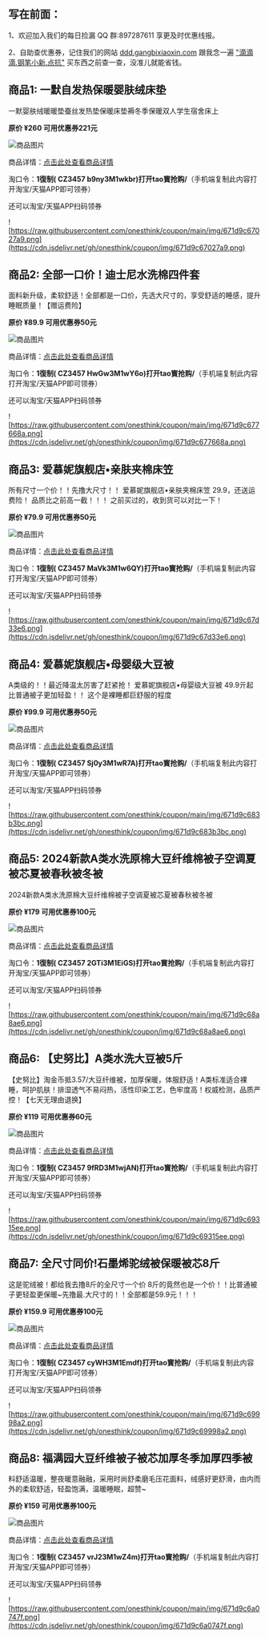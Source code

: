 ## 写在前面：

1、欢迎加入我们的每日捡漏 QQ 群:897287611 享更及时优惠线报。

2、自助查优惠券，记住我们的网站 [ddd.gangbixiaoxin.com](https://ddd.gangbixiaoxin.com) 跟我念一遍 ["滴滴滴.钢笔小新.点抗"](https://ddd.gangbixiaoxin.com) 买东西之前查一查，没准儿就能省钱。

## 商品1: 一默自发热保暖婴肤绒床垫

一默婴肤绒暖暖垫蚕丝发热垫保暖床垫褥冬季保暖双人学生宿舍床上

**原价 ¥260 可用优惠券221元**

![商品图片](https://img.alicdn.com/bao/uploaded/i1/2201186513828/O1CN01jTd00t1e9H8r46CmC_!!0-item_pic.jpg)

商品详情：[点击此处查看商品详情](https://s.click.taobao.com/t?e=m%3D2%26s%3DgPTDqUjiulZw4vFB6t2Z2ueEDrYVVa64yK8Cckff7TVRAdhuF14FMf1kMCpJvbiMMMgx22UI05bWbLW7uhxyboGvCrJWHk1%2FTyVl44vrPmd3miNKHWpinpVm%2FOAUUFw71qrpxiwMoCNxc1AtbZGVS%2BD1Njr6gqC21A4bgekJU0jNEPXytV9ALoS4zvCRUrquFdySDq37c84Q2ysA7%2FE92yrW3s8ZA9wWzOYrLGvn823JmksCZLKyCjF4R773DufcUUoFqt%2FFXC8bkJ5QxPS2Ci%2FKfJmqgrYAfWsUjZoD5RBcUxZ3PwYtDB2S9fTdvPSIDseal0NfMDXJpWvVCAyWdKJn5AyUbPoV&amp;union_lens=lensId:TAPI@1729993818@2107fb7f_0e05_192cbaac22e_279c@01)

淘口令：**1復制( CZ3457 b9ny3M1wkbr)打开tao寳抢购/**（手机端复制此内容打开淘宝/天猫APP即可领券）</p>

还可以淘宝/天猫APP扫码领券

![https://raw.githubusercontent.com/onesthink/coupon/main/img/671d9c67027a9.png](https://cdn.jsdelivr.net/gh/onesthink/coupon/img/671d9c67027a9.png)

## 商品2: 全部一口价！迪士尼水洗棉四件套

面料新升级，柔软舒适！全部都是一口价，先选大尺寸的，享受舒适的睡感，提升睡眠质量！【赠运费险】

**原价 ¥89.9 可用优惠券50元**

![商品图片](https://img.alicdn.com/i1/1820494158/O1CN01joLkYu1gaPqQhqstT_!!1820494158.jpg)

商品详情：[点击此处查看商品详情](https://s.click.taobao.com/t?e=m%3D2%26s%3DFMaqo6t%2BS6xw4vFB6t2Z2ueEDrYVVa64yK8Cckff7TVRAdhuF14FMQRFf3O10tUzJ1gyddu7kN%2FWbLW7uhxyboGvCrJWHk1%2FTyVl44vrPmd3miNKHWpinpVm%2FOAUUFw71qrpxiwMoCNxc1AtbZGVS1RxgOiWqGaPDcUmgD7omBMLZMqoQW%2BfuKGzo1lVxIiofzZzbxSS0tauaRVV0BwlTJmVfOsvnaCP%2FTCA%2BAP5RflAYgkrcjOUXbnG7mrhc4ivooajoLDw%2BUpfT7ehuFFOjv7nyHmkoZi71hjz2dNwkcTcQNpNaC92ndBH3XGjdZ7QG5CeUMT0tgq9Gf2zmUiveQ%3D%3D&amp;union_lens=lensId:TAPI@1729993820@21087005_0e14_192cbaacade_3079@01)

淘口令：**1復制( CZ3457 HwGw3M1wY6o)打开tao寳抢购/**（手机端复制此内容打开淘宝/天猫APP即可领券）</p>

还可以淘宝/天猫APP扫码领券

![https://raw.githubusercontent.com/onesthink/coupon/main/img/671d9c677668a.png](https://cdn.jsdelivr.net/gh/onesthink/coupon/img/671d9c677668a.png)

## 商品3: 爱慕妮旗舰店•亲肤夹棉床笠

所有尺寸一个价！！先撸大尺寸！！
爱慕妮旗舰店•亲肤夹棉床笠
29.9，还送运费险！
品质比之前高一截！！！
之前买过的，收到货可以对比一下！

**原价 ¥79.9 可用优惠券50元**

![商品图片](https://img.alicdn.com/i4/2218740809935/O1CN01GOvdYc2NGHus1u07K_!!2218740809935.jpg)

商品详情：[点击此处查看商品详情](https://s.click.taobao.com/t?e=m%3D2%26s%3DiHKx0c%2F%2BVPpw4vFB6t2Z2ueEDrYVVa64yK8Cckff7TVRAdhuF14FMQRFf3O10tUz8sviUM61dt3WbLW7uhxyboGvCrJWHk1%2FTyVl44vrPmd3miNKHWpinpVm%2FOAUUFw71qrpxiwMoCNxc1AtbZGVSw7nATPmh3TGA3mfiafkC2zNEPXytV9ALoS4zvCRUrqu3IwNiM44kf2XSwTzEPttOc%2FI8d460B8QzLb4MfAHthnXbKdzZe2jf5510lszESumlVKdfPDDDM9TU1UpnLcQJ9kYvQZuIwx3oGeIQL4Fi9Fh4%2F2avpDEI%2Bm1TlBnZxC8hgcbUccTft%2B228n1ngbVmA%3D%3D&amp;union_lens=lensId:TAPI@1729993822@213dbc98_0e13_192cbaad0c5_6423@01)

淘口令：**1復制( CZ3457 MaVk3M1w6QY)打开tao寳抢购/**（手机端复制此内容打开淘宝/天猫APP即可领券）</p>

还可以淘宝/天猫APP扫码领券

![https://raw.githubusercontent.com/onesthink/coupon/main/img/671d9c67d33e6.png](https://cdn.jsdelivr.net/gh/onesthink/coupon/img/671d9c67d33e6.png)

## 商品4: 爱慕妮旗舰店•母婴级大豆被

A类级的！！最近降温太厉害了赶紧抢！
爱慕妮旗舰店•母婴级大豆被
49.9亓起
比普通被子更加轻盈！！
这个是裸睡都巨舒服的程度

**原价 ¥99.9 可用优惠券50元**

![商品图片](https://img.alicdn.com/imgextra/i1/2278533591/O1CN01DhugzP1cOjH8mAi5e_!!2278533591.png)

商品详情：[点击此处查看商品详情](https://s.click.taobao.com/t?e=m%3D2%26s%3DoNTYC3a4hPJw4vFB6t2Z2ueEDrYVVa64yK8Cckff7TVRAdhuF14FMQRFf3O10tUzt4hWD5k2kjPWbLW7uhxyboGvCrJWHk1%2FTyVl44vrPmd3miNKHWpinpVm%2FOAUUFw71qrpxiwMoCNxc1AtbZGVSw7nATPmh3TGA3mfiafkC2zNEPXytV9ALoS4zvCRUrqu3IwNiM44kf3CUFb%2F4jptXs4hqK2od90RmsKBhDgRYBBnY2myTkofv0c%2BJSAz1mivrv9tIgQ5rYlTU1UpnLcQJ9kYvQZuIwx3oGeIQL4Fi9FRi4RpNtn1kMBtRzGx3p7BhgcbUccTft%2B228n1ngbVmA%3D%3D&amp;union_lens=lensId:TAPI@1729993823@213cc544_0e15_192cbaad5e4_8911@01)

淘口令：**1復制( CZ3457 Sj0y3M1wR7A)打开tao寳抢购/**（手机端复制此内容打开淘宝/天猫APP即可领券）</p>

还可以淘宝/天猫APP扫码领券

![https://raw.githubusercontent.com/onesthink/coupon/main/img/671d9c683b3bc.png](https://cdn.jsdelivr.net/gh/onesthink/coupon/img/671d9c683b3bc.png)

## 商品5: 2024新款A类水洗原棉大豆纤维棉被子空调夏被芯夏被春秋被冬被

2024新款A类水洗原棉大豆纤维棉被子空调夏被芯夏被春秋被冬被

**原价 ¥179 可用优惠券100元**

![商品图片](https://img.alicdn.com/bao/uploaded/i1/2216856682974/O1CN01vuzNsa1Xq8thmHb8a_!!2216856682974.jpg)

商品详情：[点击此处查看商品详情](https://s.click.taobao.com/t?e=m%3D2%26s%3D6ZhDbNqtqn9w4vFB6t2Z2ueEDrYVVa64XoO8tOebS%2BdRAdhuF14FMQRFf3O10tUz5x%2BIUlGKNpXWbLW7uhxyboGvCrJWHk1%2FTyVl44vrPmd3miNKHWpinpVm%2FOAUUFw71qrpxiwMoCNxc1AtbZGVS%2B0sFTlDsMWGvB3%2F1KFoFSrNEPXytV9ALoS4zvCRUrquxnXK33GYWCUHBXo10xRldqbl1H%2FYK7nE9uoF7S%2F4zFXww4lMR1BCYujy2NAuc4fOUqIm1p9E%2F7JTU1UpnLcQJ9kYvQZuIwx3oGeIQL4Fi9G%2FVpzMCEQ5yu9EOdOmKjQShgcbUccTft%2B228n1ngbVmA%3D%3D&amp;union_lens=lensId:TAPI@1729993825@216622e7_0e42_192cbaadec6_6876@01)

淘口令：**1復制( CZ3457 2GTi3M1EiGS)打开tao寳抢购/**（手机端复制此内容打开淘宝/天猫APP即可领券）</p>

还可以淘宝/天猫APP扫码领券

![https://raw.githubusercontent.com/onesthink/coupon/main/img/671d9c68a8ae6.png](https://cdn.jsdelivr.net/gh/onesthink/coupon/img/671d9c68a8ae6.png)

## 商品6: 【史努比】A类水洗大豆被5斤

【史努比】淘金币抵3.57/大豆纤维被，加厚保暖，体服舒适！A类标准适合裸睡，呵护肌肤！排湿透气不易闷热，活性印染工艺，色牢度高！权威检测，品质严控！【七天无理由退换】

**原价 ¥119 可用优惠券60元**

![商品图片](https://img.alicdn.com/i1/2213339866055/O1CN01LjwyAL1ubFAjYixl9_!!2213339866055.jpg)

商品详情：[点击此处查看商品详情](https://s.click.taobao.com/t?e=m%3D2%26s%3DHavy8AuUtClw4vFB6t2Z2ueEDrYVVa64yK8Cckff7TVRAdhuF14FMQRFf3O10tUzlovu%2FCElQOvWbLW7uhxyboGvCrJWHk1%2FTyVl44vrPmd3miNKHWpinpVm%2FOAUUFw71qrpxiwMoCNxc1AtbZGVSyXUlmb8Fmx%2FlQ90XFZ9WVDNEPXytV9ALoS4zvCRUrquMCgWV3FKm%2FGfwpeYS5LyPho4XuZb60vbkCXtoGk0QDXtUkoF97XAUgro0FLYlGkz9n3HaPZfpGAbkJ5QxPS2Ci%2FKfJmqgrYAfWsUjZoD5RBnnUiYGtxC8e9Jfk10mq5yDseal0NfMDXJpWvVCAyWdKJn5AyUbPoV&amp;union_lens=lensId:TAPI@1729993827@0bbb5137_0de2_192cbaae47b_ae68@01)

淘口令：**1復制( CZ3457 9fRD3M1wjAN)打开tao寳抢购/**（手机端复制此内容打开淘宝/天猫APP即可领券）</p>

还可以淘宝/天猫APP扫码领券

![https://raw.githubusercontent.com/onesthink/coupon/main/img/671d9c69315ee.png](https://cdn.jsdelivr.net/gh/onesthink/coupon/img/671d9c69315ee.png)

## 商品7: 全尺寸同价!石墨烯驼绒被保暖被芯8斤

这是驼绒被！都给我去撸8斤的全尺寸一个价
8斤的竟然也是一个价！！比普通被子更轻盈更保暖~先撸最.大尺寸的！！全部都是59.9元！！！

**原价 ¥159.9 可用优惠券100元**

![商品图片](https://img.alicdn.com/i4/2218781676621/O1CN01owcBwE1ymTLzidzTK_!!2218781676621.jpg)

商品详情：[点击此处查看商品详情](https://s.click.taobao.com/t?e=m%3D2%26s%3DPE9ipLOy0ZFw4vFB6t2Z2ueEDrYVVa64yK8Cckff7TVRAdhuF14FMQRFf3O10tUzMMgx22UI05bWbLW7uhxyboGvCrJWHk1%2FTyVl44vrPmd3miNKHWpinpVm%2FOAUUFw71qrpxiwMoCNxc1AtbZGVS4WERxQZUDbvRQ1FhZTKyvHNEPXytV9ALoS4zvCRUrquI%2B3%2BkCbU36yrsXd22icBjjmB2TnLFuoeuGaXdBsaq9Hsk9OHvFw52U0Kw6Gra2rezxCnWIzjlthTU1UpnLcQJ9kYvQZuIwx3oGeIQL4Fi9FVAWlKg7qcOof5GTMg7WwlhgcbUccTft%2B228n1ngbVmA%3D%3D&amp;union_lens=lensId:TAPI@1729993828@213dad2d_0e31_192cbaae9d9_afdf@01)

淘口令：**1復制( CZ3457 cyWH3M1Emdf)打开tao寳抢购/**（手机端复制此内容打开淘宝/天猫APP即可领券）</p>

还可以淘宝/天猫APP扫码领券

![https://raw.githubusercontent.com/onesthink/coupon/main/img/671d9c69998a2.png](https://cdn.jsdelivr.net/gh/onesthink/coupon/img/671d9c69998a2.png)

## 商品8: 福满园大豆纤维被子被芯加厚冬季加厚四季被

料舒适温暖，整夜暖意融融，采用时尚舒柔磨毛压花面料，绒感好更舒滑，由内而外的柔软舒适，轻盈饱满，温暖睡眠，超赞~

**原价 ¥159 可用优惠券100元**

![商品图片](https://img.alicdn.com/i2/2279759865/O1CN01dOa8bZ2MkEBGLVAoK_!!2279759865.jpg)

商品详情：[点击此处查看商品详情](https://s.click.taobao.com/t?e=m%3D2%26s%3D%2BIA9xA1EK1Nw4vFB6t2Z2ueEDrYVVa64yK8Cckff7TVRAdhuF14FMVyjpsP4GHHhJ1gyddu7kN%2FWbLW7uhxyboGvCrJWHk1%2FTyVl44vrPmd3miNKHWpinpVm%2FOAUUFw71qrpxiwMoCNxc1AtbZGVS2UdWHa6%2FsfVYs2GH%2FOZ5VQLZMqoQW%2BfuKGzo1lVxIioQhqBAWpjdRGIlsXpBhX0iGC%2Fs0KJQbUpSSD3CncpjUQoFSJqy%2BoIBRA0ko39kvc2Gl0CynZ8k844%2BfirBrx7mM7AMx9cWAx%2BEiM%2FlSG%2FbZTs%2Fsx1%2FdqHx3I1yxmUalnVU1NVKZy3ECfGDF1NzTQoPw%3D%3D&amp;union_lens=lensId:TAPI@1729993830@21367311_0de1_192cbaaf07b_1cfd@01)

淘口令：**1復制( CZ3457 vrJ23M1wZ4m)打开tao寳抢购/**（手机端复制此内容打开淘宝/天猫APP即可领券）</p>

还可以淘宝/天猫APP扫码领券

![https://raw.githubusercontent.com/onesthink/coupon/main/img/671d9c6a0747f.png](https://cdn.jsdelivr.net/gh/onesthink/coupon/img/671d9c6a0747f.png)

